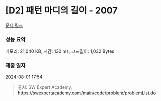 # [D2] 패턴 마디의 길이 - 2007 

[문제 링크](https://swexpertacademy.com/main/code/problem/problemDetail.do?contestProbId=AV5P1kNKAl8DFAUq) 

### 성능 요약

메모리: 21,040 KB, 시간: 130 ms, 코드길이: 1,032 Bytes

### 제출 일자

2024-08-01 17:54



> 출처: SW Expert Academy, https://swexpertacademy.com/main/code/problem/problemList.do